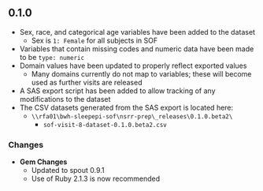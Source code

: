 ## 0.1.0

- Sex, race, and categorical age variables have been added to the dataset
  - Sex is `1: Female` for all subjects in SOF
- Variables that contain missing codes and numeric data have been made to be `type: numeric`
- Domain values have been updated to properly reflect exported values
  - Many domains currently do not map to variables; these will become used as further visits are released
- A SAS export script has been added to allow tracking of any modifications to the dataset
- The CSV datasets generated from the SAS export is located here:
  - `\\rfa01\bwh-sleepepi-sof\nsrr-prep\_releases\0.1.0.beta2\`
    - `sof-visit-8-dataset-0.1.0.beta2.csv`
### Changes
- **Gem Changes**
  - Updated to spout 0.9.1
  - Use of Ruby 2.1.3 is now recommended
